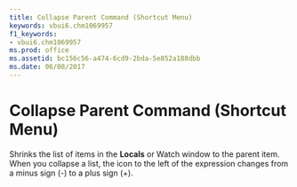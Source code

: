 ```yaml
---
title: Collapse Parent Command (Shortcut Menu)
keywords: vbui6.chm1069957
f1_keywords:
- vbui6.chm1069957
ms.prod: office
ms.assetid: bc156c56-a474-6cd9-2bda-5e852a188dbb
ms.date: 06/08/2017
---
```



# Collapse Parent Command (Shortcut Menu)

Shrinks the list of items in the  **Locals** or Watch window to the parent item. When you collapse a list, the icon to the left of the expression changes from a minus sign (-) to a plus sign (+).


